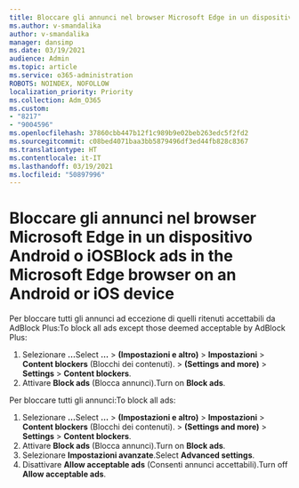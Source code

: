 ```yaml
---
title: Bloccare gli annunci nel browser Microsoft Edge in un dispositivo Android o iOS
ms.author: v-smandalika
author: v-smandalika
manager: dansimp
ms.date: 03/19/2021
audience: Admin
ms.topic: article
ms.service: o365-administration
ROBOTS: NOINDEX, NOFOLLOW
localization_priority: Priority
ms.collection: Adm_O365
ms.custom:
- "8217"
- "9004596"
ms.openlocfilehash: 37860cbb447b12f1c989b9e02beb263edc5f2fd2
ms.sourcegitcommit: c08bed4071baa3bb5879496df3ed44fb828c8367
ms.translationtype: HT
ms.contentlocale: it-IT
ms.lasthandoff: 03/19/2021
ms.locfileid: "50897996"
---
```

# <a name="block-ads-in-the-microsoft-edge-browser-on-an-android-or-ios-device"></a><span data-ttu-id="8a54f-102">Bloccare gli annunci nel browser Microsoft Edge in un dispositivo Android o iOS</span><span class="sxs-lookup"><span data-stu-id="8a54f-102">Block ads in the Microsoft Edge browser on an Android or iOS device</span></span>

<span data-ttu-id="8a54f-103">Per bloccare tutti gli annunci ad eccezione di quelli ritenuti accettabili da AdBlock Plus:</span><span class="sxs-lookup"><span data-stu-id="8a54f-103">To block all ads except those deemed acceptable by AdBlock Plus:</span></span>
1. <span data-ttu-id="8a54f-104">Selezionare **…**</span><span class="sxs-lookup"><span data-stu-id="8a54f-104">Select **…**</span></span><span data-ttu-id="8a54f-105"> > **(Impostazioni e altro)** > **Impostazioni** > **Content blockers** (Blocchi dei contenuti).</span><span class="sxs-lookup"><span data-stu-id="8a54f-105"> > **(Settings and more)** > **Settings** > **Content blockers**.</span></span>
2. <span data-ttu-id="8a54f-106">Attivare **Block ads** (Blocca annunci).</span><span class="sxs-lookup"><span data-stu-id="8a54f-106">Turn on **Block ads**.</span></span>

<span data-ttu-id="8a54f-107">Per bloccare tutti gli annunci:</span><span class="sxs-lookup"><span data-stu-id="8a54f-107">To block all ads:</span></span>
1. <span data-ttu-id="8a54f-108">Selezionare **…**</span><span class="sxs-lookup"><span data-stu-id="8a54f-108">Select **…**</span></span><span data-ttu-id="8a54f-109"> > **(Impostazioni e altro)** > **Impostazioni** > **Content blockers** (Blocchi dei contenuti).</span><span class="sxs-lookup"><span data-stu-id="8a54f-109"> > **(Settings and more)** > **Settings** > **Content blockers**.</span></span>
2. <span data-ttu-id="8a54f-110">Attivare **Block ads** (Blocca annunci).</span><span class="sxs-lookup"><span data-stu-id="8a54f-110">Turn on **Block ads**.</span></span>
3. <span data-ttu-id="8a54f-111">Selezionare **Impostazioni avanzate**.</span><span class="sxs-lookup"><span data-stu-id="8a54f-111">Select **Advanced settings**.</span></span>
4. <span data-ttu-id="8a54f-112">Disattivare **Allow acceptable ads** (Consenti annunci accettabili).</span><span class="sxs-lookup"><span data-stu-id="8a54f-112">Turn off **Allow acceptable ads**.</span></span>